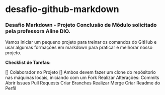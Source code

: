 # desafio-github-markdown
### Desafio Markdown - Projeto Conclusão de Môdulo solicitado pela professora Aline DIO.

Vamos iniciar um pequeno projeto para treinar os comandos do GitHub e usar algumas formações em markdown para praticar e melhorar nosso projeto.

**Checklist de Tarefas:**

[] Colaborador no Projeto
[] Ambos devem fazer um clone do repósitorio nas máquinas locais, iniciando com um Fork
Realizar Alterações: Commits Abrir Issues Pull Requests Criar Branches Realizar Merge Criar Readme do Perfil
